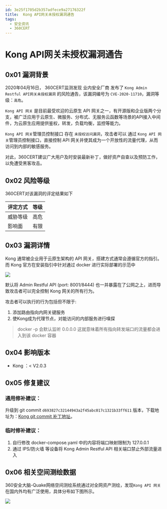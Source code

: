 ```yaml
---
id: 3e25f1705d2b357adfece9a27176322f
title:  Kong API网关未授权漏洞通告
tags: 
  - 安全资讯
  - 360CERT
---
```


#  Kong API网关未授权漏洞通告

0x01 漏洞背景
---------


2020年04月16日， 360CERT监测发现 业内安全厂商 发布了 `Kong Admin Restful API网关未授权漏洞` 的风险通告，该漏洞编号为 `CVE-2020-11710`，漏洞等级：`高危`。


`Kong API 网关` 是目前最受欢迎的云原生 API 网关之一，有开源版和企业版两个分支，被广泛应用于云原生、微服务、分布式、无服务云函数等场景的API接入中间件，为云原生应用提供鉴权，转发，负载均衡，监控等能力。


`Kong API 网关`管理员控制接口 存在 `未授权访问漏洞`，攻击者可以 通过 `Kong API 网关`管理员控制接口，直接控制 API 网关并使其成为一个开放性的流量代理，从而访问到内部的敏感服务。


对此，360CERT建议广大用户及时安装最新补丁，做好资产自查以及预防工作，以免遭受黑客攻击。 


0x02 风险等级
---------


360CERT对该漏洞的评定结果如下




| 评定方式 | 等级 |
| --- | --- |
| 威胁等级 | 高危 |
| 影响面 | 有限 |


0x03 漏洞详情
---------


Kong 通常被企业用于云原生架构的 API 网关，搭建方式通常会遵循官方的指引。而 Kong 官方在安装指引中针对通过 docker 进行实际部署的示范中


![](https://p403.ssl.qhimgs4.com/t0102adf2eeb4437395.png)


默认将 Admin Restful API (port: 8001/8444) 也一并暴露在了公网之上，进而导致攻击者可以完全控制 Kong 网关的所有行为。


攻击者可以执行的行为包括但不限于:


1. 添加路由指向内网关键服务
2. 使Kong成为代理节点，对能访问的内部服务进行嗅探



> 
> docker -p 会默认监听 0.0.0.0 这就意味着所有指向转发端口的流量都会进入到该 docker 容器
> 
> 
> 


0x04 影响版本
---------


* Kong ：< V2.0.3


0x05 修复建议
---------


### 通用修补建议：


升级到 git commit `d693827c32144943a2f45abc017c1321b33ff611` 版本，下载地址为：[Kong git commit 补丁地址](https://github.com/Kong/docker-kong/commit/dfa095cadf7e8309155be51982d8720daf32e31c)。


### 临时修补建议：


1. 自行修改 docker-compose.yaml 中的内容将端口映射限制为 127.0.0.1
2. 通过 IPS/防火墙 等设备将 Kong Admin Restful API 相关端口禁止外部流量进入


0x06 相关空间测绘数据
-------------


360安全大脑-Quake网络空间测绘系统通过对全网资产测绘，发现`Kong API 网关`在国内外均有广泛使用，具体分布如下图所示。


![](https://p403.ssl.qhimgs4.com/t01d448d94943e25aea.png)


